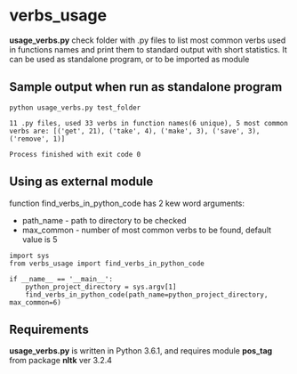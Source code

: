 # verbs_usage

**usage_verbs.py** check folder with .py files to list most common verbs used in functions names
and print them to standard output with short statistics. 
It can be used as standalone program, or to be imported as module

## Sample output when run as standalone program
```
python usage_verbs.py test_folder

11 .py files, used 33 verbs in function names(6 unique), 5 most common verbs are: [('get', 21), ('take', 4), ('make', 3), ('save', 3), ('remove', 1)]

Process finished with exit code 0
```

## Using as external module

function find_verbs_in_python_code has 2 kew word arguments:
- path_name - path to directory to be checked
- max_common - number of most common verbs to be found, default value is 5
```
import sys
from verbs_usage import find_verbs_in_python_code

if __name__ == '__main__':
    python_project_directory = sys.argv[1]
    find_verbs_in_python_code(path_name=python_project_directory, max_common=6)
```

## Requirements
**usage_verbs.py** is written in Python 3.6.1, and requires module **pos_tag** from package **nltk** ver 3.2.4



